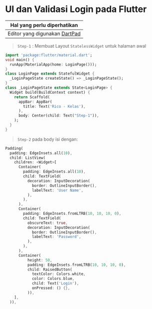 # UI dan Validasi Login pada Flutter

Hal yang perlu diperhatikan |
------------ |
Editor yang digunakan [DartPad](http://dartpad.dartlang.org) |

> `Step-1` : Membuat Layout `StatelessWidget` untuk halaman awal
```dart
import 'package:flutter/material.dart';
void main() {
  runApp(MaterialApp(home: LoginPage()));
}
class LoginPage extends StatefulWidget {
  _LoginPageState createState() => _LoginPageState();
}
class _LoginPageState extends State<LoginPage> {
  Widget build(BuildContext context) {
    return Scaffold(
      appBar: AppBar(
        title: Text('Rico - Kelas'),
      ),
      body: Center(child: Text("Step-1")),
    );
  }
}
```

> `Step-2` pada body isi dengan:
```dart
Padding(
  padding: EdgeInsets.all(10),
  child: ListView(
    children: <Widget>[
      Container(
        padding: EdgeInsets.all(10),
        child: TextField(
          decoration: InputDecoration(
            border: OutlineInputBorder(),
            labelText: 'User Name',
          ),
        ),
      ),
      Container(
        padding: EdgeInsets.fromLTRB(10, 10, 10, 0),
        child: TextField(
          obscureText: true,
          decoration: InputDecoration(
            border: OutlineInputBorder(),
            labelText: 'Password',
          ),
        ),
      ),
      Container(
          height: 50,
          padding: EdgeInsets.fromLTRB(10, 10, 10, 0),
          child: RaisedButton(
            textColor: Colors.white,
            color: Colors.blue,
            child: Text('Login'),
            onPressed: () {},
          )),
    ],
  )),
```
